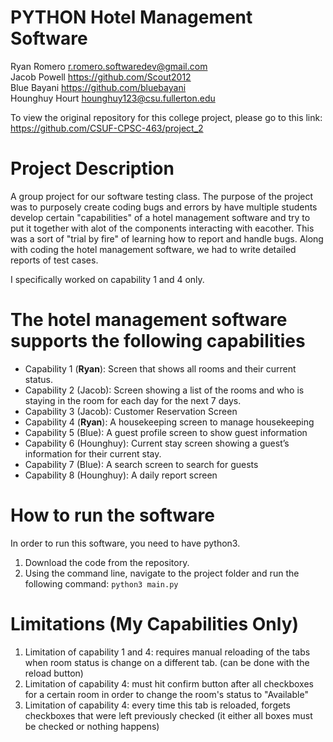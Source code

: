 # PYTHON Hotel Management Software
Ryan Romero       r.romero.softwaredev@gmail.com </br>
Jacob Powell      https://github.com/Scout2012 </br>
Blue Bayani       https://github.com/bluebayani </br>
Hounghuy Hourt    hounghuy123@csu.fullerton.edu </br>

To view the original repository for this college project, please go to this link: https://github.com/CSUF-CPSC-463/project_2

# Project Description
A group project for our software testing class. The purpose of the project was to purposely create coding bugs and errors by have multiple students develop certain "capabilities" of a hotel management software and try to put it together with alot of the components interacting with eacother. This was a sort of "trial by fire" of learning how to report and handle bugs. Along with coding the hotel management software, we had to write detailed reports of test cases.

I specifically worked on capability 1 and 4 only.

# The hotel management software supports the following capabilities
- Capability 1 (**Ryan**): Screen that shows all rooms and their current status.
- Capability 2 (Jacob): Screen showing a list of the rooms and who is staying in the room for each day for the next 7 days.
- Capability 3 (Jacob): Customer Reservation Screen
- Capability 4 (**Ryan**): A housekeeping screen to manage housekeeping
- Capability 5 (Blue): A guest profile screen to show guest information
- Capability 6 (Hounghuy): Current stay screen showing a guest’s information for their current stay.
- Capability 7 (Blue): A search screen to search for guests
- Capability 8 (Hounghuy): A daily report screen

# How to run the software
In order to run this software, you need to have python3. 
1. Download the code from the repository. 
2. Using the command line, navigate to the project folder and run the following command: ```python3 main.py```

# Limitations (My Capabilities Only)
1. Limitation of capability 1 and 4: requires manual reloading of the tabs when room status is change on a different tab. (can be done with the reload button)
2. Limitation of capability 4: must hit confirm button after all checkboxes for a certain room in order to change the room's status to "Available"
3. Limitation of capability 4: every time this tab is reloaded, forgets checkboxes that were left previously checked (it either all boxes must be checked or nothing happens)
